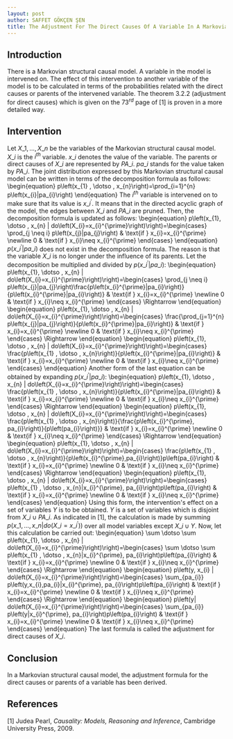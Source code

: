```yaml
---
layout: post
author: SAFFET GÖKÇEN ŞEN
title: The Adjustment For The Direct Causes Of A Variable In A Markovian Structural Causal Model
---
```

## Introduction
There is a Markovian structural causal model. A variable in the model is intervened on. The effect of this intervention to another variable of the model is to be calculated in terms of the probabilities related with the direct causes or parents of the intervened variable. The theorem 3.2.2 (adjustment for direct causes) which is given on the $73^{rd}$ page of [1] is proven in a more detailed way.
## Intervention
Let $X\_{1}, \dotso , X\_{n}$ be the variables of the Markovian structural causal model. $X\_{i}$ is the $i^{th}$ variable. $x\_{i}$ denotes the value of the variable. The parents or direct causes of $X\_{i}$ are represented by $PA\_{i}$. $pa\_{i}$ stands for the value taken by $PA\_{i}$. The joint distribution expressed by this Markovian structural causal model can be written in terms of the decomposition formula as follows:
\begin{equation}
    p\left(x\_{1} , \dotso , x\_{n}\right)=\prod\_{i=1}^{n} p\left(x\_{i}|pa\_{i}\right)
\end{equation}
The $i^{th}$ variable is intervened on to make sure that its value is $x\_{i}^{\prime}$. It means that in the directed acyclic graph of the model, the edges between $X\_{i}$ and $PA\_{i}$ are pruned. Then, the decomposition formula is updated as follows:
\begin{equation}
    p\left(x\_{1}, \dotso , x\_{n} | do\left(X\_{i}=x\_{i}^{\prime}\right)\right)=\begin{cases}
        \prod\_{j \neq i} p\left(x\_{j}|pa\_{j}\right) & \text{if } x\_{i}=x\_{i}^{\prime} \newline
        0 & \text{if } x\_{i}\neq x\_{i}^{\prime}
    \end{cases}
\end{equation}
$p\left(x\_{i}^{\prime}|pa\_{i}\right)$ does not exist in the decomposition formula. The reason is that the variable $X\_{i}$ is no longer under the influence of its parents. Let the decomposition be multiplied and divided by $p\left(x\_{i}^{\prime}|pa\_{i}\right)$:
\begin{equation}
    p\left(x\_{1}, \dotso , x\_{n} | do\left(X\_{i}=x\_{i}^{\prime}\right)\right)=\begin{cases}
        \prod\_{j \neq i} p\left(x\_{j}|pa\_{j}\right)\frac{p\left(x\_{i}^{\prime}|pa\_{i}\right)}{p\left(x\_{i}^{\prime}|pa\_{i}\right)} & \text{if } x\_{i}=x\_{i}^{\prime} \newline
        0 & \text{if } x\_{i}\neq x\_{i}^{\prime}
    \end{cases} \Rightarrow
\end{equation}
\begin{equation}
    p\left(x\_{1}, \dotso , x\_{n} | do\left(X\_{i}=x\_{i}^{\prime}\right)\right)=\begin{cases}
        \frac{\prod\_{j=1}^{n} p\left(x\_{j}|pa\_{j}\right)}{p\left(x\_{i}^{\prime}|pa\_{i}\right)} & \text{if } x\_{i}=x\_{i}^{\prime} \newline
        0 & \text{if } x\_{i}\neq x\_{i}^{\prime}
    \end{cases} \Rightarrow
\end{equation}
\begin{equation}
    p\left(x\_{1}, \dotso , x\_{n} | do\left(X\_{i}=x\_{i}^{\prime}\right)\right)=\begin{cases}
        \frac{p\left(x\_{1} , \dotso , x\_{n}\right)}{p\left(x\_{i}^{\prime}|pa\_{i}\right)} & \text{if } x\_{i}=x\_{i}^{\prime} \newline
        0 & \text{if } x\_{i}\neq x\_{i}^{\prime}
    \end{cases}
\end{equation}
Another form of the last equation can be obtained by expanding $p\left(x\_{i}^{\prime}|pa\_{i}\right)$:
\begin{equation}
    p\left(x\_{1}, \dotso , x\_{n} | do\left(X\_{i}=x\_{i}^{\prime}\right)\right)=\begin{cases}
        \frac{p\left(x\_{1} , \dotso , x\_{n}\right)}{p\left(x\_{i}^{\prime}|pa\_{i}\right)} & \text{if } x\_{i}=x\_{i}^{\prime} \newline
        0 & \text{if } x\_{i}\neq x\_{i}^{\prime}
    \end{cases} \Rightarrow
\end{equation}
\begin{equation}
    p\left(x\_{1}, \dotso , x\_{n} | do\left(X\_{i}=x\_{i}^{\prime}\right)\right)=\begin{cases}
        \frac{p\left(x\_{1} , \dotso , x\_{n}\right)}{\frac{p\left(x\_{i}^{\prime}, pa\_{i}\right)}{p\left(pa\_{i}\right)}} & \text{if } x\_{i}=x\_{i}^{\prime} \newline
        0 & \text{if } x\_{i}\neq x\_{i}^{\prime}
    \end{cases} \Rightarrow
\end{equation}
\begin{equation}
    p\left(x\_{1}, \dotso , x\_{n} | do\left(X\_{i}=x\_{i}^{\prime}\right)\right)=\begin{cases}
        \frac{p\left(x\_{1} , \dotso , x\_{n}\right)}{p\left(x\_{i}^{\prime},pa\_{i}\right)}p\left(pa\_{i}\right) & \text{if } x\_{i}=x\_{i}^{\prime} \newline
        0 & \text{if } x\_{i}\neq x\_{i}^{\prime}
    \end{cases} \Rightarrow
\end{equation}
\begin{equation}
    p\left(x\_{1}, \dotso , x\_{n} | do\left(X\_{i}=x\_{i}^{\prime}\right)\right)=\begin{cases}
        p\left(x\_{1} , \dotso , x\_{n}|x\_{i}^{\prime}, pa\_{i}\right)p\left(pa\_{i}\right) & \text{if } x\_{i}=x\_{i}^{\prime} \newline
        0 & \text{if } x\_{i}\neq x\_{i}^{\prime}
    \end{cases}
\end{equation}
Using this form, the intervention's effect on a set of variables $Y$ is to be obtained. $Y$ is a set of variables which is disjoint from $X\_{i} \cup PA\_{i}$. As indicated in [1], the calculation is made by summing $p\left(x\_{1}, \dotso , x\_{n} | do\left(X\_{i}=x\_{i}^{\prime}\right)\right)$ over all model variables except $X\_{i} \cup Y$. Now, let this calculation be carried out:
\begin{equation}
    \sum \dotso \sum p\left(x\_{1}, \dotso , x\_{n} | do\left(X\_{i}=x\_{i}^{\prime}\right)\right)=\begin{cases}
        \sum \dotso \sum p\left(x\_{1} , \dotso , x\_{n}|x\_{i}^{\prime}, pa\_{i}\right)p\left(pa\_{i}\right) & \text{if } x\_{i}=x\_{i}^{\prime} \newline
        0 & \text{if } x\_{i}\neq x\_{i}^{\prime}
    \end{cases} \Rightarrow
\end{equation}
\begin{equation}
    p\left(y, x\_{i} | do\left(X\_{i}=x\_{i}^{\prime}\right)\right)=\begin{cases}
        \sum\_{pa\_{i}} p\left(y,x\_{i},pa\_{i}|x\_{i}^{\prime}, pa\_{i}\right)p\left(pa\_{i}\right) & \text{if } x\_{i}=x\_{i}^{\prime} \newline
        0 & \text{if } x\_{i}\neq x\_{i}^{\prime}
    \end{cases} \Rightarrow
\end{equation}
\begin{equation}
    p\left(y| do\left(X\_{i}=x\_{i}^{\prime}\right)\right)=\begin{cases}
        \sum\_{pa\_{i}} p\left(y|x\_{i}^{\prime}, pa\_{i}\right)p\left(pa\_{i}\right) & \text{if } x\_{i}=x\_{i}^{\prime} \newline
        0 & \text{if } x\_{i}\neq x\_{i}^{\prime}
    \end{cases}
\end{equation}
The last formula is called the adjustment for direct causes of $X\_{i}$.
## Conclusion
In a Markovian structural causal model, the adjustment formula for the direct causes or parents of a variable has been derived.
## References
[1] Judea Pearl, *Causality: Models, Reasoning and Inference*, Cambridge University Press, 2009.
